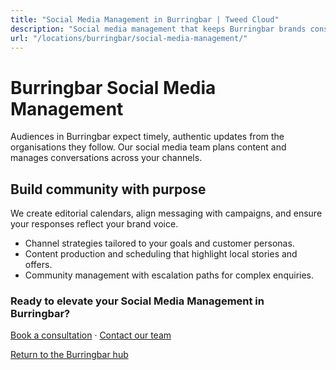 ```yaml
---
title: "Social Media Management in Burringbar | Tweed Cloud"
description: "Social media management that keeps Burringbar brands consistent and engaging."
url: "/locations/burringbar/social-media-management/"
---
```


# Burringbar Social Media Management

Audiences in Burringbar expect timely, authentic updates from the organisations they follow. Our social media team plans content and manages conversations across your channels.

## Build community with purpose

We create editorial calendars, align messaging with campaigns, and ensure your responses reflect your brand voice.

- Channel strategies tailored to your goals and customer personas.
- Content production and scheduling that highlight local stories and offers.
- Community management with escalation paths for complex enquiries.

### Ready to elevate your Social Media Management in Burringbar?

[Book a consultation](/consultation/) · [Contact our team](/contact/)

[Return to the Burringbar hub](/locations/burringbar/)
